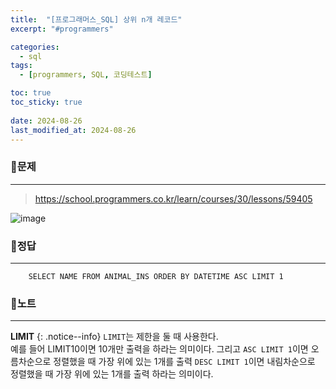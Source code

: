 ```yaml
---
title:  "[프로그래머스_SQL] 상위 n개 레코드"
excerpt: "#programmers"

categories:
  - sql
tags:
  - [programmers, SQL, 코딩테스트]

toc: true
toc_sticky: true
 
date: 2024-08-26
last_modified_at: 2024-08-26
---
```


### 📜문제
-----
> <https://school.programmers.co.kr/learn/courses/30/lessons/59405>  

![image](https://github.com/user-attachments/assets/8bb6253d-0805-41d5-b3b8-61ac33d1873a)

### 📜정답
-----
```
    SELECT NAME FROM ANIMAL_INS ORDER BY DATETIME ASC LIMIT 1
```

### 📜노트
-----
**LIMIT**
{: .notice--info} 
`LIMIT`는 제한을 둘 때 사용한다.  
예를 들어 LIMIT10이면 10개만 출력을 하라는 의미이다. 그리고 
 `ASC LIMIT 1`이면 오름차순으로 정렬했을 때 가장 위에 있는 1개를 출력
 `DESC LIMIT 1`이면 내림차순으로 정렬했을 때 가장 위에 있는 1개를 출력
하라는 의미이다.

